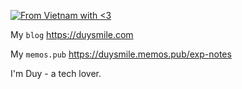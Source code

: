 [![From Vietnam with <3](https://raw.githubusercontent.com/webuild-community/badge/master/svg/love.svg)](https://webuild.community)

My `blog`      https://duysmile.com

My `memos.pub` https://duysmile.memos.pub/exp-notes

I'm Duy - a tech lover.
